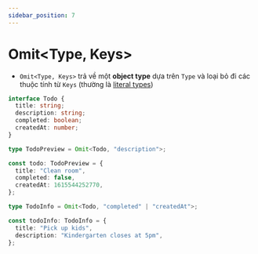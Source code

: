 ```yaml
---
sidebar_position: 7
---
```


# Omit\<Type, Keys\>

- `Omit<Type, Keys>` trả về một **object type** dựa trên `Type` và loại bỏ đi các thuộc tính từ `Keys` (thường là [literal types](../types/literal-types))

```ts
interface Todo {
  title: string;
  description: string;
  completed: boolean;
  createdAt: number;
}

type TodoPreview = Omit<Todo, "description">;

const todo: TodoPreview = {
  title: "Clean room",
  completed: false,
  createdAt: 1615544252770,
};

type TodoInfo = Omit<Todo, "completed" | "createdAt">;

const todoInfo: TodoInfo = {
  title: "Pick up kids",
  description: "Kindergarten closes at 5pm",
};
```
